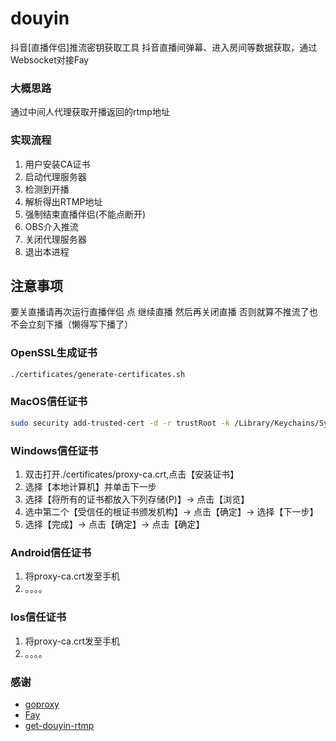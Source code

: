 # douyin
抖音[直播伴侣]推流密钥获取工具
抖音直播间弹幕、进入房间等数据获取，通过Websocket对接Fay

### 大概思路
通过中间人代理获取开播返回的rtmp地址

### 实现流程
1. 用户安装CA证书
2. 启动代理服务器
3. 检测到开播
4. 解析得出RTMP地址
5. 强制结束直播伴侣(不能点断开)
6. OBS介入推流
7. 关闭代理服务器
8. 退出本进程

## 注意事项
要关直播请再次运行直播伴侣 点 继续直播 然后再关闭直播 否则就算不推流了也不会立刻下播（懒得写下播了）

### OpenSSL生成证书
```bash
./certificates/generate-certificates.sh
```

### MacOS信任证书
```bash
sudo security add-trusted-cert -d -r trustRoot -k /Library/Keychains/System.keychain ./certificates/proxy-ca.crt
```
### Windows信任证书
1. 双击打开./certificates/proxy-ca.crt,点击【安装证书】
2. 选择【本地计算机】并单击下一步
3. 选择【将所有的证书都放入下列存储(P)】-> 点击【浏览】
4. 选中第二个【受信任的根证书颁发机构】-> 点击【确定】-> 选择【下一步】
5. 选择【完成】-> 点击【确定】-> 点击【确定】
###

### Android信任证书
1. 将proxy-ca.crt发至手机
2. 。。。。

### Ios信任证书
1. 将proxy-ca.crt发至手机
2. 。。。。


### 感谢
- [goproxy](https://github.com/elazarl/goproxy)
- [Fay](https://github.com/TheRamU/Fay)
- [get-douyin-rtmp](https://github.com/Cloud370/get-douyin-rtmp)